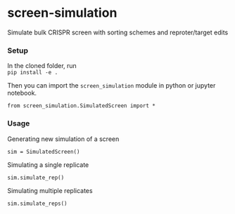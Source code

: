 # screen-simulation
Simulate bulk CRISPR screen with sorting schemes and reproter/target edits

### Setup  
In the cloned folder, run  
```pip install -e .```

Then you can import the `screen_simulation` module in python or jupyter notebook.  
```
from screen_simulation.SimulatedScreen import *  
```

### Usage
Generating new simulation of a screen  
```
sim = SimulatedScreen()
```

Simulating a single replicate  
```
sim.simulate_rep()
```

Simulating multiple replicates  
```
sim.simulate_reps()
```
